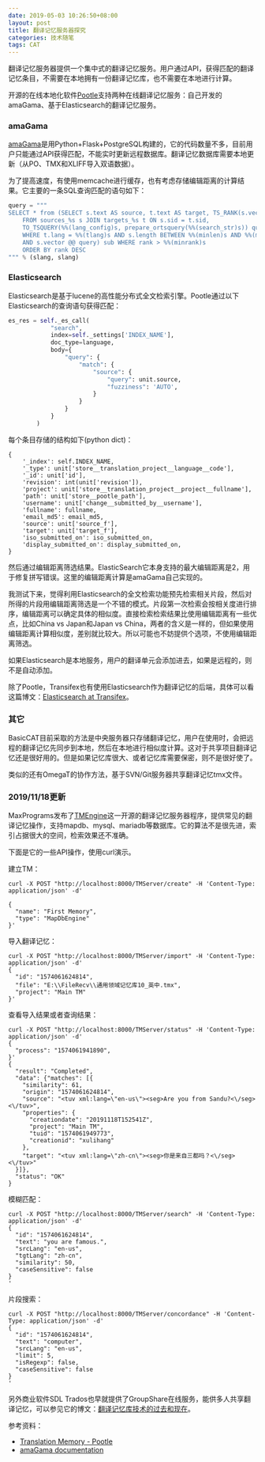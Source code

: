 ```yaml
---
date: 2019-05-03 10:26:50+08:00
layout: post
title: 翻译记忆服务器探究
categories: 技术随笔
tags: CAT
---
```


翻译记忆服务器提供一个集中式的翻译记忆服务。用户通过API，获得匹配的翻译记忆条目，不需要在本地拥有一份翻译记忆库，也不需要在本地进行计算。

开源的在线本地化软件[Pootle](https://github.com/translate/pootle)支持两种在线翻译记忆服务：自己开发的amaGama、基于Elasticsearch的翻译记忆服务。


### amaGama

[amaGama](https://github.com/translate/amagama)是用Python+Flask+PostgreSQL构建的，它的代码数量不多，目前用户只能通过API获得匹配，不能实时更新远程数据库。翻译记忆数据库需要本地更新（从PO、TMX和XLIFF导入双语数据）。

为了提高速度，有使用memcache进行缓存，也有考虑存储编辑距离的计算结果。它主要的一条SQL查询匹配的语句如下：

```python
query = """
SELECT * from (SELECT s.text AS source, t.text AS target, TS_RANK(s.vector, query, 32) * 1744.93406073519 AS rank
    FROM sources_%s s JOIN targets_%s t ON s.sid = t.sid,
    TO_TSQUERY(%%(lang_config)s, prepare_ortsquery(%%(search_str)s)) query
    WHERE t.lang = %%(tlang)s AND s.length BETWEEN %%(minlen)s AND %%(maxlen)s
    AND s.vector @@ query) sub WHERE rank > %%(minrank)s
    ORDER BY rank DESC
""" % (slang, slang)
```

### Elasticsearch

Elasticsearch是基于lucene的高性能分布式全文检索引擎。Pootle通过以下Elasticsearch的查询语句获得匹配：

```python
es_res = self._es_call(
            "search",
            index=self._settings['INDEX_NAME'],
            doc_type=language,
            body={
                "query": {
                    "match": {
                        "source": {
                            "query": unit.source,
                            "fuzziness": 'AUTO',
                        }
                    }
                }
            }
        )
```

每个条目存储的结构如下(python dict)：

```
{
    '_index': self.INDEX_NAME,
    '_type': unit['store__translation_project__language__code'],
    '_id': unit['id'],
    'revision': int(unit['revision']),
    'project': unit['store__translation_project__project__fullname'],
    'path': unit['store__pootle_path'],
    'username': unit['change__submitted_by__username'],
    'fullname': fullname,
    'email_md5': email_md5,
    'source': unit['source_f'],
    'target': unit['target_f'],
    'iso_submitted_on': iso_submitted_on,
    'display_submitted_on': display_submitted_on,
}
```

然后通过编辑距离筛选结果。ElasticSearch它本身支持的最大编辑距离是2，用于修复拼写错误。这里的编辑距离计算是amaGama自己实现的。

我测试下来，觉得利用Elasticsearch的全文检索功能预先检索相关片段，然后对所得的片段用编辑距离筛选是一个不错的模式。片段第一次检索会按相关度进行排序，编辑距离可以确定具体的相似度。直接检索检索结果比使用编辑距离有一些优点，比如China vs Japan和Japan vs China，两者的含义是一样的，但如果使用编辑距离计算相似度，差别就比较大。所以可能也不妨提供个选项，不使用编辑距离筛选。

如果Elasticsearch是本地服务，用户的翻译单元会添加进去，如果是远程的，则不是自动添加。

除了Pootle，Transifex也有使用Elasticsearch作为翻译记忆的后端，具体可以看这篇博文：[Elasticsearch at Transifex](https://www.transifex.com/blog/2015/elasticsearch-at-transifex/)。

### 其它

BasicCAT目前采取的方法是中央服务器只存储翻译记忆，用户在使用时，会把远程的翻译记忆先同步到本地，然后在本地进行相似度计算。这对于共享项目翻译记忆还是很好用的。但是如果记忆库很大、或者记忆库需要保密，则不是很好使了。

类似的还有OmegaT的协作方法，基于SVN/Git服务器共享翻译记忆tmx文件。

### 2019/11/18更新 

MaxPrograms发布了[TMEngine](https://github.com/rmraya/TMEngine)这一开源的翻译记忆服务器程序，提供常见的翻译记忆操作，支持mapdb、mysql、mariadb等数据库。它的算法不是很先进，索引占据很大的空间，检索效果还不准确。

下面是它的一些API操作，使用curl演示。

建立TM：

```
curl -X POST "http://localhost:8000/TMServer/create" -H 'Content-Type: application/json' -d'

{
  "name": "First Memory",
  "type": "MapDbEngine"
}'
```

导入翻译记忆：

```
curl -X POST "http://localhost:8000/TMServer/import" -H 'Content-Type: application/json' -d'
{
  "id": "1574061624814",
  "file": "E:\\FileRecv\\通用领域记忆库10_英中.tmx",
  "project": "Main TM"
}'
```

查看导入结果或者查询结果：

```
curl -X POST "http://localhost:8000/TMServer/status" -H 'Content-Type: application/json' -d'
{
  "process": "1574061941890",
}'
{
  "result": "Completed",
  "data": {"matches": [{
    "similarity": 61,
    "origin": "1574061624814",
    "source": "<tuv xml:lang=\"en-us\"><seg>Are you from Sandu?<\/seg><\/tuv>",
    "properties": {
      "creationdate": "20191118T152541Z",
      "project": "Main TM",
      "tuid": "1574061949773",
      "creationid": "xulihang"
    },
    "target": "<tuv xml:lang=\"zh-cn\"><seg>你是来自三都吗？<\/seg><\/tuv>"
  }]},
  "status": "OK"
}

```

模糊匹配：


```
curl -X POST "http://localhost:8000/TMServer/search" -H 'Content-Type: application/json' -d'
{
  "id": "1574061624814",
  "text": "you are famous.",
  "srcLang": "en-us",
  "tgtLang": "zh-cn",
  "similarity": 50,
  "caseSensitive": false
}
'
```

片段搜索：

```
curl -X POST "http://localhost:8000/TMServer/concordance" -H 'Content-Type: application/json' -d'
{
  "id": "1574061624814",
  "text": "computer",
  "srcLang": "en-us",
  "limit": 5,
  "isRegexp": false,
  "caseSensitive": false
}
'
```

另外商业软件SDL Trados也早就提供了GroupShare在线服务，能供多人共享翻译记忆，可以参见它的博文：[翻译记忆库技术的过去和现在](https://www.sdltrados.cn/cn/blog/past-present-translation-memory-technology.html)。

参考资料：

* [Translation Memory - Pootle](http://docs.translatehouse.org/projects/pootle/en/stable-2.7.3/features/translation_memory.html)
* [amaGama documentation](http://docs.translatehouse.org/projects/amagama/en/latest/index.html)




